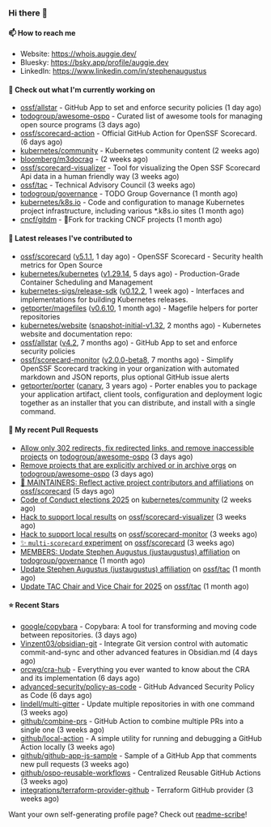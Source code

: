 ### Hi there 👋

#### 📫 How to reach me

- Website: https://whois.auggie.dev/
- Bluesky: https://bsky.app/profile/auggie.dev
- LinkedIn: https://www.linkedin.com/in/stephenaugustus

#### 👷 Check out what I'm currently working on

- [ossf/allstar](https://github.com/ossf/allstar) - GitHub App to set and enforce security policies (1 day ago)
- [todogroup/awesome-ospo](https://github.com/todogroup/awesome-ospo) - Curated list of awesome tools for managing open source programs (3 days ago)
- [ossf/scorecard-action](https://github.com/ossf/scorecard-action) - Official GitHub Action for OpenSSF Scorecard. (6 days ago)
- [kubernetes/community](https://github.com/kubernetes/community) - Kubernetes community content (2 weeks ago)
- [bloomberg/m3docrag](https://github.com/bloomberg/m3docrag) -  (2 weeks ago)
- [ossf/scorecard-visualizer](https://github.com/ossf/scorecard-visualizer) - Tool for visualizing the Open SSF Scorecard Api data in a human friendly way (3 weeks ago)
- [ossf/tac](https://github.com/ossf/tac) - Technical Advisory Council (3 weeks ago)
- [todogroup/governance](https://github.com/todogroup/governance) - TODO Group Governance (1 month ago)
- [kubernetes/k8s.io](https://github.com/kubernetes/k8s.io) - Code and configuration to manage Kubernetes project infrastructure, including various *.k8s.io sites (1 month ago)
- [cncf/gitdm](https://github.com/cncf/gitdm) - 📜Fork for tracking CNCF projects (1 month ago)

#### 🔭 Latest releases I've contributed to

- [ossf/scorecard](https://github.com/ossf/scorecard) ([v5.1.1](https://github.com/ossf/scorecard/releases/tag/v5.1.1), 1 day ago) - OpenSSF Scorecard - Security health metrics for Open Source
- [kubernetes/kubernetes](https://github.com/kubernetes/kubernetes) ([v1.29.14](https://github.com/kubernetes/kubernetes/releases/tag/v1.29.14), 5 days ago) - Production-Grade Container Scheduling and Management
- [kubernetes-sigs/release-sdk](https://github.com/kubernetes-sigs/release-sdk) ([v0.12.2](https://github.com/kubernetes-sigs/release-sdk/releases/tag/v0.12.2), 1 week ago) - Interfaces and implementations for building Kubernetes releases.
- [getporter/magefiles](https://github.com/getporter/magefiles) ([v0.6.10](https://github.com/getporter/magefiles/releases/tag/v0.6.10), 1 month ago) - Magefile helpers for porter repositories
- [kubernetes/website](https://github.com/kubernetes/website) ([snapshot-initial-v1.32](https://github.com/kubernetes/website/releases/tag/snapshot-initial-v1.32), 2 months ago) - Kubernetes website and documentation repo: 
- [ossf/allstar](https://github.com/ossf/allstar) ([v4.2](https://github.com/ossf/allstar/releases/tag/v4.2), 7 months ago) - GitHub App to set and enforce security policies
- [ossf/scorecard-monitor](https://github.com/ossf/scorecard-monitor) ([v2.0.0-beta8](https://github.com/ossf/scorecard-monitor/releases/tag/v2.0.0-beta8), 7 months ago) - Simplify OpenSSF Scorecard tracking in your organization with automated markdown and JSON reports, plus optional GitHub issue alerts
- [getporter/porter](https://github.com/getporter/porter) ([canary](https://github.com/getporter/porter/releases/tag/canary), 3 years ago) - Porter enables you to package your application artifact, client tools, configuration and deployment logic together as an installer that you can distribute, and install with a single command.

#### 🔨 My recent Pull Requests

- [Allow only 302 redirects, fix redirected links, and remove inaccessible projects](https://github.com/todogroup/awesome-ospo/pull/69) on [todogroup/awesome-ospo](https://github.com/todogroup/awesome-ospo) (3 days ago)
- [Remove projects that are explicitly archived or in archive orgs](https://github.com/todogroup/awesome-ospo/pull/68) on [todogroup/awesome-ospo](https://github.com/todogroup/awesome-ospo) (3 days ago)
- [📖 MAINTAINERS: Reflect active project contributors and affiliations](https://github.com/ossf/scorecard/pull/4521) on [ossf/scorecard](https://github.com/ossf/scorecard) (5 days ago)
- [Code of Conduct elections 2025](https://github.com/kubernetes/community/pull/8314) on [kubernetes/community](https://github.com/kubernetes/community) (2 weeks ago)
- [Hack to support local results](https://github.com/ossf/scorecard-visualizer/pull/453) on [ossf/scorecard-visualizer](https://github.com/ossf/scorecard-visualizer) (3 weeks ago)
- [Hack to support local results](https://github.com/ossf/scorecard-monitor/pull/90) on [ossf/scorecard-monitor](https://github.com/ossf/scorecard-monitor) (3 weeks ago)
- [✨ `multi-scorecard` experiment](https://github.com/ossf/scorecard/pull/4502) on [ossf/scorecard](https://github.com/ossf/scorecard) (3 weeks ago)
- [MEMBERS: Update Stephen Augustus (justaugustus) affiliation](https://github.com/todogroup/governance/pull/372) on [todogroup/governance](https://github.com/todogroup/governance) (1 month ago)
- [Update Stephen Augustus (justaugustus) affiliation](https://github.com/ossf/tac/pull/440) on [ossf/tac](https://github.com/ossf/tac) (1 month ago)
- [Update TAC Chair and Vice Chair for 2025](https://github.com/ossf/tac/pull/436) on [ossf/tac](https://github.com/ossf/tac) (1 month ago)

#### ⭐ Recent Stars

- [google/copybara](https://github.com/google/copybara) - Copybara: A tool for transforming and moving code between repositories. (3 days ago)
- [Vinzent03/obsidian-git](https://github.com/Vinzent03/obsidian-git) - Integrate Git version control with automatic commit-and-sync and other advanced features in Obsidian.md (4 days ago)
- [orcwg/cra-hub](https://github.com/orcwg/cra-hub) - Everything you ever wanted to know about the CRA and its implementation (6 days ago)
- [advanced-security/policy-as-code](https://github.com/advanced-security/policy-as-code) - GitHub Advanced Security Policy as Code (6 days ago)
- [lindell/multi-gitter](https://github.com/lindell/multi-gitter) - Update multiple repositories in with one command (3 weeks ago)
- [github/combine-prs](https://github.com/github/combine-prs) - GitHub Action to combine multiple PRs into a single one (3 weeks ago)
- [github/local-action](https://github.com/github/local-action) - A simple utility for running and debugging a GitHub Action locally (3 weeks ago)
- [github/github-app-js-sample](https://github.com/github/github-app-js-sample) - Sample of a GitHub App that comments new pull requests (3 weeks ago)
- [github/ospo-reusable-workflows](https://github.com/github/ospo-reusable-workflows) - Centralized Reusable GitHub Actions (3 weeks ago)
- [integrations/terraform-provider-github](https://github.com/integrations/terraform-provider-github) - Terraform GitHub provider (3 weeks ago)



Want your own self-generating profile page? Check out [readme-scribe](https://github.com/muesli/readme-scribe)!
